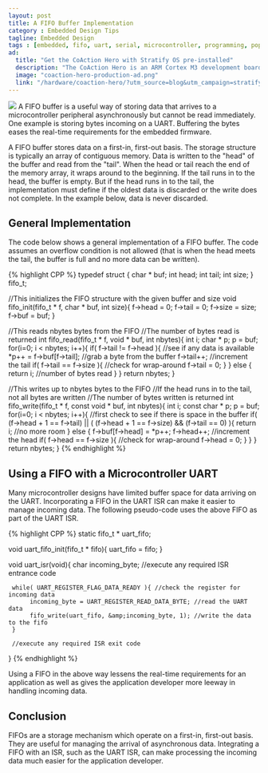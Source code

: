 ```yaml
---
layout: post
title: A FIFO Buffer Implementation
category : Embedded Design Tips
tagline: Embedded Design
tags : [embedded, fifo, uart, serial, microcontroller, programming, popular]
ad:
  title: "Get the CoAction Hero with Stratify OS pre-installed"
  description: "The CoAction Hero is an ARM Cortex M3 development board. It has Stratify OS pre-installed which gives you easy-to-use multi-threading, hardware abstraction and debugging all by simply connecting a USB cable."
  image: "coaction-hero-production-ad.png"
  link: "/hardware/coaction-hero/?utm_source=blog&utm_campaign=stratify_coaction_hero&utm_medium=ad&utm_content=a"
---
```


<img class="post_image_tall" src="{{ BASE_PATH }}/images/fifo.svg" />
A FIFO buffer is a useful way of storing data that arrives to a microcontroller peripheral
asynchronously but cannot be read immediately.  One example is storing bytes incoming on a
UART. Buffering the bytes eases the real-time requirements for the embedded firmware.

A FIFO buffer stores data on a first-in, first-out basis.   The storage structure is typically
an array of contiguous memory.  Data is written to the "head" of the buffer and read from
the "tail".  When the head or tail reach the end of the memory array, it wraps around to
the beginning.  If the tail runs in to the head, the buffer is empty.  But if the head runs
in to the tail, the implementation must define if the oldest data is discarded or the write
does not complete.  In the example below, data is never discarded.

## General Implementation

The code below shows a general implementation of a FIFO buffer.  The code assumes an
overflow condition is not allowed (that is when the head meets the tail, the buffer is
full and no more data can be written).

{% highlight CPP %}
typedef struct {
     char * buf;
     int head;
     int tail;
     int size;
} fifo_t;

//This initializes the FIFO structure with the given buffer and size
void fifo_init(fifo_t * f, char * buf, int size){
     f->head = 0;
     f->tail = 0;
     f->size = size;
     f->buf = buf;
}

//This reads nbytes bytes from the FIFO
//The number of bytes read is returned
int fifo_read(fifo_t * f, void * buf, int nbytes){
     int i;
     char * p;
     p = buf;
     for(i=0; i < nbytes; i++){
          if( f->tail != f->head ){ //see if any data is available
               *p++ = f->buf[f->tail];  //grab a byte from the buffer
               f->tail++;  //increment the tail
               if( f->tail == f->size ){  //check for wrap-around
                    f->tail = 0;
               }
          } else {
               return i; //number of bytes read
          }
     }
     return nbytes;
}

//This writes up to nbytes bytes to the FIFO
//If the head runs in to the tail, not all bytes are written
//The number of bytes written is returned
int fifo_write(fifo_t * f, const void * buf, int nbytes){
     int i;
     const char * p;
     p = buf;
     for(i=0; i < nbytes; i++){
           //first check to see if there is space in the buffer
           if( (f->head + 1 == f->tail) ||
                ( (f->head + 1 == f->size) && (f->tail == 0) ){
                 return i; //no more room
           } else {
               f->buf[f->head] = *p++;
               f->head++;  //increment the head
               if( f->head == f->size ){  //check for wrap-around
                    f->head = 0;
               }
           }
     }
     return nbytes;
}
{% endhighlight %}

## Using a FIFO with a Microcontroller UART

Many microcontroller designs have limited buffer space for data arriving on the
UART.  Incorporating a FIFO in the UART ISR can make it easier to manage incoming
data.  The following pseudo-code uses the above FIFO as part of the UART ISR.

{% highlight CPP %}
static fifo_t * uart_fifo;

void uart_fifo_init(fifo_t * fifo){
     uart_fifo = fifo;
}

void uart_isr(void){
     char incoming_byte;
     //execute any required ISR entrance code

     while( UART_REGISTER_FLAG_DATA_READY ){ //check the register for incoming data
          incoming_byte = UART_REGISTER_READ_DATA_BYTE; //read the UART data
          fifo_write(uart_fifo, &amp;incoming_byte, 1); //write the data to the fifo
     }

     //execute any required ISR exit code
}
{% endhighlight %}  

Using a FIFO in the above way lessens the real-time requirements for an application as
well as gives the application developer more leeway in handling incoming data.

## Conclusion

FIFOs are a storage mechanism which operate on a first-in, first-out basis.  They are useful
for managing the arrival of asynchronous data.  Integrating a FIFO with an ISR, such as the
UART ISR, can make processing the incoming data much easier for the application developer.
